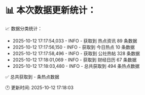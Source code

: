📊 本次数据更新统计：
==========================

📈 数据分类统计：
- 2025-10-12 17:17:54,033 - INFO - 获取到 热点资讯 89 条数据
- 2025-10-12 17:17:56,150 - INFO - 获取到 今日热点 10 条数据
- 2025-10-12 17:17:58,496 - INFO - 获取到 公社热帖 328 条数据
- 2025-10-12 17:18:01,069 - INFO - 获取到 财经日历 67 条数据
- 2025-10-12 17:18:03,480 - INFO - 总共获取到 494 条热点数据

✅ 总共获取到 - 条热点数据

🕐 更新时间: 2025-10-12 17:18:03
